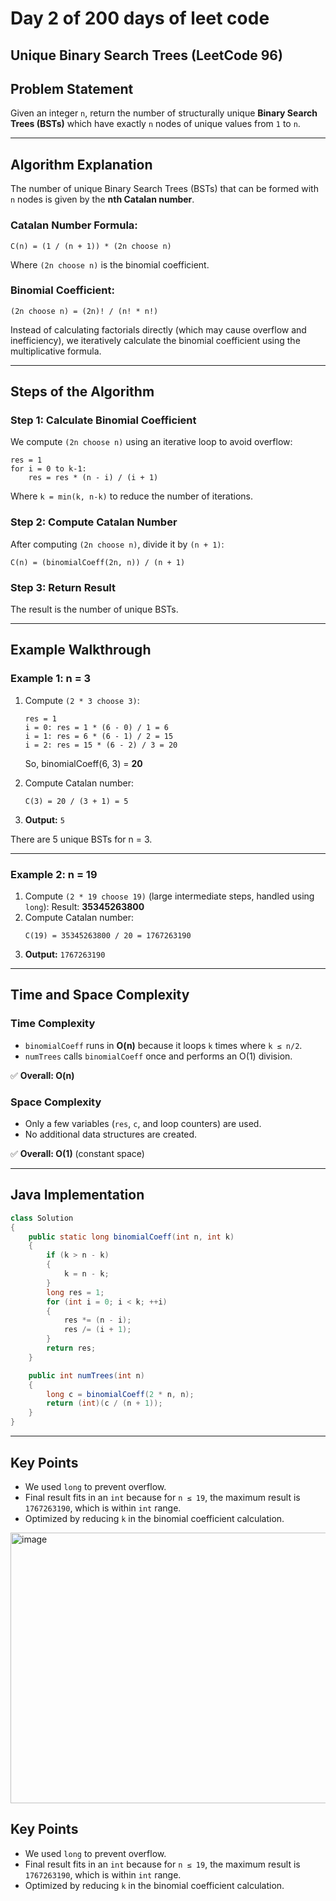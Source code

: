# Day 2 of 200 days of leet code
## Unique Binary Search Trees (LeetCode 96)

## Problem Statement
Given an integer `n`, return the number of structurally unique **Binary Search Trees (BSTs)** which have exactly `n` nodes of unique values from `1` to `n`.

---

## Algorithm Explanation

The number of unique Binary Search Trees (BSTs) that can be formed with `n` nodes is given by the **nth Catalan number**.

### Catalan Number Formula:
```
C(n) = (1 / (n + 1)) * (2n choose n)
```
Where `(2n choose n)` is the binomial coefficient.

### Binomial Coefficient:
```
(2n choose n) = (2n)! / (n! * n!)
```

Instead of calculating factorials directly (which may cause overflow and inefficiency), we iteratively calculate the binomial coefficient using the multiplicative formula.

---

## Steps of the Algorithm

### Step 1: Calculate Binomial Coefficient
We compute `(2n choose n)` using an iterative loop to avoid overflow:
```
res = 1
for i = 0 to k-1:
    res = res * (n - i) / (i + 1)
```
Where `k = min(k, n-k)` to reduce the number of iterations.

### Step 2: Compute Catalan Number
After computing `(2n choose n)`, divide it by `(n + 1)`:
```
C(n) = (binomialCoeff(2n, n)) / (n + 1)
```

### Step 3: Return Result
The result is the number of unique BSTs.

---

## Example Walkthrough

### Example 1: n = 3
1. Compute `(2 * 3 choose 3)`:
   ```
   res = 1
   i = 0: res = 1 * (6 - 0) / 1 = 6
   i = 1: res = 6 * (6 - 1) / 2 = 15
   i = 2: res = 15 * (6 - 2) / 3 = 20
   ```
   So, binomialCoeff(6, 3) = **20**

2. Compute Catalan number:
   ```
   C(3) = 20 / (3 + 1) = 5
   ```
3. **Output:** `5`

There are 5 unique BSTs for n = 3.

---

### Example 2: n = 19
1. Compute `(2 * 19 choose 19)` (large intermediate steps, handled using `long`):
   Result: **35345263800**
2. Compute Catalan number:
   ```
   C(19) = 35345263800 / 20 = 1767263190
   ```
3. **Output:** `1767263190`

---

## Time and Space Complexity

### Time Complexity
- `binomialCoeff` runs in **O(n)** because it loops `k` times where `k ≤ n/2`.
- `numTrees` calls `binomialCoeff` once and performs an O(1) division.

✅ **Overall: O(n)**

### Space Complexity
- Only a few variables (`res`, `c`, and loop counters) are used.
- No additional data structures are created.

✅ **Overall: O(1)** (constant space)

---

## Java Implementation

```java
class Solution 
{
    public static long binomialCoeff(int n, int k) 
    {
        if (k > n - k) 
        {
            k = n - k;
        }
        long res = 1;        
        for (int i = 0; i < k; ++i) 
        {
            res *= (n - i);
            res /= (i + 1);
        }
        return res;
    }

    public int numTrees(int n) 
    {
        long c = binomialCoeff(2 * n, n);
        return (int)(c / (n + 1));   
    }
}
```

---

## Key Points
- We used `long` to prevent overflow.
- Final result fits in an `int` because for `n ≤ 19`, the maximum result is `1767263190`, which is within `int` range.
- Optimized by reducing `k` in the binomial coefficient calculation.


<img width="680" height="433" alt="image" src="https://github.com/user-attachments/assets/09047341-d9cf-4c33-a99b-49ac14b1116e" />

## Key Points
- We used `long` to prevent overflow.
- Final result fits in an `int` because for `n ≤ 19`, the maximum result is `1767263190`, which is within `int` range.
- Optimized by reducing `k` in the binomial coefficient calculation.
